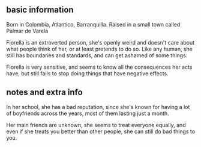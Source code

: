## basic information 

Born in Colombia, Atlantico, Barranquilla. Raised in a small town called Palmar de Varela

Fiorella is an extroverted person, she's openly weird and doesn't care about what people think of her, or at least pretends to do so. Like any human, she still has boundaries and standards, and can get ashamed of some things.

Fiorella is very sensitive, and seems to know all the consequences her acts have, but still fails to stop doing things that have negative effects.

## notes and extra info

In her school, she has a bad reputation, since she's known for having a lot of boyfriends across the years, most of them lasting just a month.

Her main friends are unknown, she seems to treat everyone equally, and even if she treats you better than other people, she can still do bad things to you.
